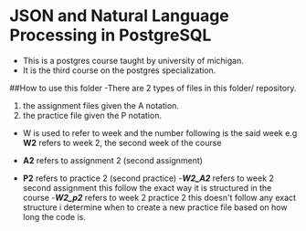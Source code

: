 # JSON and Natural Language Processing in PostgreSQL
- This is a postgres course taught by university of michigan.
- It is the third course on the postgres specialization.

##How to use this folder
-There are 2 types of files in this folder/ repository.
1. the assignment files given the A notation.
2. the practice file given the P notation.

- W is used to refer to week and the number following is the said week
e.g **W2** refers to week 2, the second week of the course

- **A2** refers to assignment 2 (second assignment) 
- **P2** refers to practice 2 (second practice)
-***W2_A2*** refers to week 2 second assignment
this follow the exact way it is structured in the course
-***W2_p2*** refers to week 2 practice 2
this doesn't follow any exact structure i determine when to create a new
practice file based on how long the code is.

